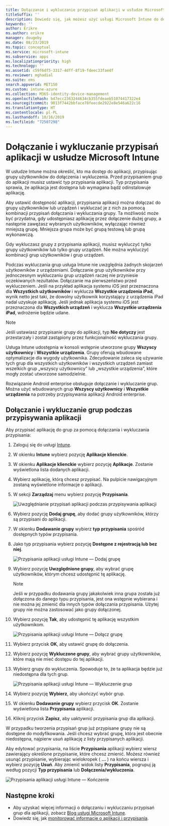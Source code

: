```yaml
---
title: Dołączanie i wykluczanie przypisań aplikacji w usłudze Microsoft Intune
titleSuffix: ''
description: Dowiedz się, jak możesz użyć usługi Microsoft Intune do dołączania i wykluczania przypisań aplikacji.
keywords: ''
author: Erikre
ms.author: erikre
manager: dougeby
ms.date: 08/23/2019
ms.topic: conceptual
ms.service: microsoft-intune
ms.subservice: apps
ms.localizationpriority: high
ms.technology: ''
ms.assetid: c59f6df5-3317-4dff-8f19-fdeec33faedf
ms.reviewer: mghadial
ms.suite: ems
search.appverid: MET150
ms.custom: intune-azure
ms.collection: M365-identity-device-management
ms.openlocfilehash: b47ecc2363244634cb355fdeaeb51074417322e4
ms.sourcegitcommit: 9013f7442bbface78feecde2922e8e546a622c16
ms.translationtype: HT
ms.contentlocale: pl-PL
ms.lasthandoff: 10/16/2019
ms.locfileid: "72507298"
---
```

# <a name="include-and-exclude-app-assignments-in-microsoft-intune"></a>Dołączanie i wykluczanie przypisań aplikacji w usłudze Microsoft Intune

W usłudze Intune można określić, kto ma dostęp do aplikacji, przypisując grupy użytkowników do dołączenia i wykluczenia. Przed przypisaniem grup do aplikacji musisz ustawić typ przypisania aplikacji. Typ przypisania sprawia, że aplikacja jest dostępna lub wymagana bądź odinstalowuje aplikację. 

Aby ustawić dostępność aplikacji, przypisania aplikacji można dołączać do grupy użytkowników lub urządzeń i wykluczać je z nich za pomocą kombinacji przypisań dołączania i wykluczania grupy. Ta możliwość może być przydatna, gdy udostępniasz aplikację przez dołączenie dużej grupy, a następnie zawężasz wybranych użytkowników, wyłączając również mniejszą grupę. Mniejsza grupa może być grupą testową lub grupą wykonawczą. 

Gdy wykluczasz grupy z przypisania aplikacji, musisz wykluczyć tylko grupy użytkowników lub tylko grupy urządzeń. Nie można wykluczyć kombinacji grup użytkowników i grup urządzeń. 

Podczas wykluczania grup usługa Intune nie uwzględnia żadnych skojarzeń użytkowników z urządzeniami. Dołączanie grup użytkowników przy jednoczesnym wykluczaniu grup urządzeń raczej nie przyniesie oczekiwanych rezultatów. Dołączanie ma pierwszeństwo przed wykluczeniem. Jeśli na przykład aplikacja systemu iOS jest przeznaczona dla **Wszystkich użytkowników** i wyklucza **Wszystkie urządzenia iPad**, wynik netto jest taki, że dowolny użytkownik korzystający z urządzenia iPad nadal uzyskuje aplikację. Jeśli jednak aplikacja systemu iOS jest przeznaczona dla **Wszystkich urządzeń** i wyklucza **Wszystkie urządzenia iPad**, wdrożenie będzie udane.  

> [!NOTE]
> Jeśli ustawiasz przypisanie grupy do aplikacji, typ **Nie dotyczy** jest przestarzały i został zastąpiony przez funkcjonalność wykluczania grupy. 
>
> Usługa Intune udostępnia w konsoli wstępnie utworzone grupy **Wszyscy użytkownicy** i **Wszystkie urządzenia**. Grupy oferują wbudowane optymalizacje dla wygody użytkownika. Zdecydowanie zaleca się używanie tych grup dla wszystkich użytkowników i wszystkich urządzeń zamiast wszelkich grup „wszyscy użytkownicy” lub „wszystkie urządzenia”, które mogły zostać utworzone samodzielnie.  
>
> Rozwiązanie Android enterprise obsługuje dołączanie i wykluczanie grup. Można użyć wbudowanych grup **Wszyscy użytkownicy** i **Wszystkie urządzenia** na potrzeby przypisywania aplikacji Android enterprise. 


## <a name="include-and-exclude-groups-when-assigning-apps"></a>Dołączanie i wykluczanie grup podczas przypisywania aplikacji 
Aby przypisać aplikację do grup za pomocą dołączania i wykluczania przypisania:
1. Zaloguj się do usługi [Intune](https://go.microsoft.com/fwlink/?linkid=2090973).
3. W okienku **Intune** wybierz pozycję **Aplikacje klienckie**.
4. W okienku **Aplikacje klienckie** wybierz pozycję **Aplikacje**. Zostanie wyświetlona lista dodanych aplikacji.
5. Wybierz aplikację, którą chcesz przypisać. Na pulpicie nawigacyjnym zostaną wyświetlone informacje o aplikacji. 
6. W sekcji **Zarządzaj** menu wybierz pozycję **Przypisania**. 

    ![Uwzględnianie przypisań aplikacji podczas przypisywania aplikacji](./media/apps-inc-exl-assignments/apps-inc-exl-01.png)
7. Wybierz pozycję **Dodaj grupę**, aby dodać grupy użytkowników, którzy są przypisani do aplikacji. 
8. W okienku **Dodawanie grupy** wybierz **typ przypisania** spośród dostępnych typów przypisania.
9. Jako typ przypisania wybierz pozycję **Dostępne z rejestracją lub bez niej**.

    ![Przypisania aplikacji usługi Intune — Dodaj grupę](./media/apps-inc-exl-assignments/apps-inc-exl-02.png)
10. Wybierz pozycję **Uwzględnione grupy**, aby wybrać grupę użytkowników, którym chcesz udostępnić tę aplikację.

    > [!NOTE]
    > Jeśli w przypadku dodawania grupy jakakolwiek inna grupa została już dołączona do danego typu przypisania, jest ona wstępnie wybierana i nie można jej zmienić dla innych typów dołączania przypisania. Użytej grupy nie można zastosować jako grupy dołączonej.

11. Wybierz pozycję **Tak**, aby udostępnić tę aplikację wszystkim użytkownikom.

    ![Przypisania aplikacji usługi Intune — Dołącz grupę](./media/apps-inc-exl-assignments/apps-inc-exl-03.png)
12. Wybierz przycisk **OK**, aby ustawić grupę do dołączenia.
13. Wybierz pozycję **Wykluczone grupy**, aby wybrać grupy użytkowników, które mają nie mieć dostępu do tej aplikacji. 
14. Wybierz grupy do wykluczenia. Spowoduje to, że ta aplikacja będzie już niedostępna dla tych grup.

    ![Przypisania aplikacji usługi Intune — Wykluczenie grup](./media/apps-inc-exl-assignments/apps-inc-exl-04.png)
15. Wybierz pozycję **Wybierz**, aby ukończyć wybór grup.
16. W okienku **Dodawanie grupy** wybierz przycisk **OK**. Zostanie wyświetlona lista **Przypisania** aplikacji.
17. Kliknij przycisk **Zapisz**, aby uaktywnić przypisania grup dla aplikacji.

W przypadku tworzenia przypisań grup już przypisane grupy nie są dostępne do modyfikowania. Jeśli chcesz wybrać grupę, która jest obecnie niedostępna, najpierw usuń aplikację z listy przypisanych aplikacji. 

Aby edytować przypisania, na liście **Przypisania** aplikacji wybierz wiersz zawierający określone przypisanie, które chcesz zmienić. Możesz również usunąć przypisanie, wybierając wielokropek ( **…** ) na końcu wiersza i wybierz pozycję **Usuń**. Aby zmienić widok listy **Przypisania**, pogrupuj ją według pozycji **Typ przypisania** lub **Dołączenia/wykluczenia**.

![Przypisania aplikacji usługi Intune — Kończenie](./media/apps-inc-exl-assignments/apps-inc-exl-05.png)

## <a name="next-steps"></a>Następne kroki

- Aby uzyskać więcej informacji o dołączaniu i wykluczaniu przypisań grup dla aplikacji, zobacz [Blog usługi Microsoft Intune](https://aka.ms/new_app_assignment_process).
- Dowiedz się, jak [monitorować informacje o aplikacji i przypisania](apps-monitor.md).
